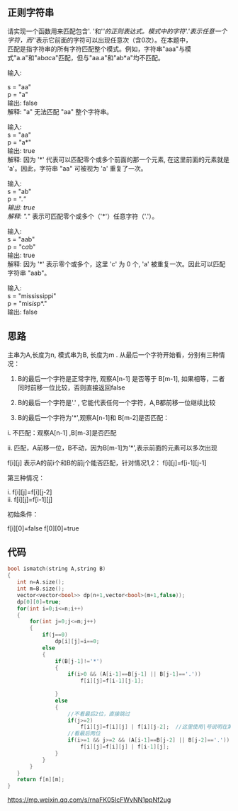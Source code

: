 ## 正则字符串

请实现一个函数用来匹配包含'. '和'*'的正则表达式。模式中的字符'.'表示任意一个字符，而'*'表示它前面的字符可以出现任意次（含0次）。在本题中，\
匹配是指字符串的所有字符匹配整个模式。例如，字符串"aaa"与模式"a.a"和"ab*ac*a"匹配，但与"aa.a"和"ab*a"均不匹配。

输入:

s = "aa"\
p = "a"\
输出: false\
解释: "a" 无法匹配 "aa" 整个字符串。

输入:\
s = "aa"\
p = "a*"\
输出: true\
解释: 因为 '*' 代表可以匹配零个或多个前面的那一个元素, 在这里前面的元素就是 'a'。因此，字符串 "aa" 可被视为 'a' 重复了一次。

输入:\
s = "ab"\
p = ".*"\
输出: true\
解释: ".*" 表示可匹配零个或多个（'*'）任意字符（'.'）。

输入:\
s = "aab"\
p = "c*a*b"\
输出: true\
解释: 因为 '*' 表示零个或多个，这里 'c' 为 0 个, 'a' 被重复一次。因此可以匹配字符串 "aab"。

输入:\
s = "mississippi"\
p = "mis*is*p*."\
输出: false

## 思路

主串为A,长度为n, 模式串为B, 长度为m . 从最后一个字符开始看，分别有三种情况：

1. B的最后一个字符是正常字符, 观察A[n-1] 是否等于 B[m-1], 如果相等，二者同时前移一位比较，否则直接返回false

2. B的最后一个字符是'.' , 它能代表任何一个字符，A,B都前移一位继续比较

3. B的最后一个字符为'*',观察A[n-1]和 B[m-2]是否匹配：

 i. 不匹配：观察A[n-1] ,B[m-3]是否匹配
 
 ii. 匹配，A前移一位，B不动，因为B[m-1]为'*',表示前面的元素可以多次出现
 
 f[i][j] 表示A的前i个和B的前j个能否匹配，针对情况1,2： f[i][j]=f[i-1][j-1]
 
 第三种情况：
 
 i. f[i][j]=f[i][j-2]\
 ii.  f[i][j]=f[i-1][j]
 
 初始条件：
 
 f[i][0]=false  f[0][0]=true
 
 ## 代码
 
 ```C++
 bool ismatch(string A,string B)
 {
    int n=A.size();
    int m=B.size();
    vector<vector<bool>> dp(n+1,vector<bool>(m+1,false));
    dp[0][0]=true;
    for(int i=0;i<=n;i++)
    {
        for(int j=0;j<=m;j++)
        {
            if(j==0)
                dp[i][j]=i==0;
            else
            {
                if(B[j-1]!='*')
                {
                    if(i>0 && (A[i-1]==B[j-1] || B[j-1]=='.'))
                        f[i][j]=f[i-1][j-1];
                  
                }
                else
                {
                    //不看最后2位，直接跳过
                    if(j>=2)
                        f[i][j]=f[i][j] | f[i][j-2];  //这里使用|号说明在第三种情况中，不看最后两位和看最后两位，只要有一种能和A匹配上就行
                    //看最后两位
                    if(i>=1 && j>=2 && (A[i-1]==B[j-2] || B[j-2]=='.'))
                        f[i][j]=f[i][j] | f[i-1][j];
                }
            }
        }
    }
    return f[n][m];
 }
 ```
 
 
https://mp.weixin.qq.com/s/rnaFK05IcFWvNN1ppNf2ug
